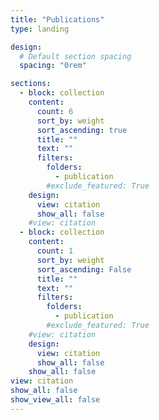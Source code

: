 ```yaml
---
title: "Publications"
type: landing

design:
  # Default section spacing
  spacing: "0rem"

sections:
  - block: collection
    content:
      count: 6
      sort_by: weight
      sort_ascending: true
      title: ""
      text: ""
      filters:
        folders:
          - publication
        #exclude_featured: True
    design:
      view: citation
      show_all: false
    #view: citation
  - block: collection
    content:
      count: 1
      sort_by: weight
      sort_ascending: False
      title: ""
      text: ""
      filters:
        folders:
          - publication
        #exclude_featured: True
    #view: citation
    design:
      view: citation
      show_all: false
    show_all: false
view: citation
show_all: false
show_view_all: false
---
```

